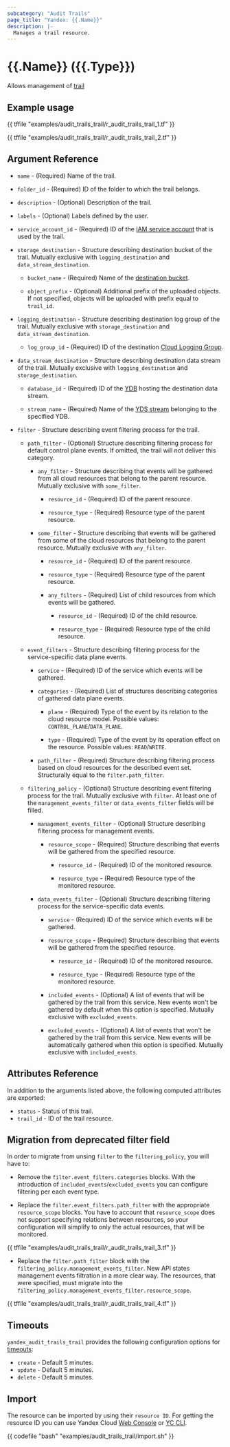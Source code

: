 ```yaml
---
subcategory: "Audit Trails"
page_title: "Yandex: {{.Name}}"
description: |-
  Manages a trail resource.
---
```


# {{.Name}} ({{.Type}})

Allows management of [trail](https://yandex.cloud/docs/audit-trails/concepts/trail)

## Example usage

{{ tffile "examples/audit_trails_trail/r_audit_trails_trail_1.tf" }}

{{ tffile "examples/audit_trails_trail/r_audit_trails_trail_2.tf" }}

## Argument Reference

* `name` - (Required) Name of the trail.

* `folder_id` - (Required) ID of the folder to which the trail belongs.

* `description` - (Optional) Description of the trail.

* `labels` - (Optional) Labels defined by the user.

* `service_account_id` - (Required) ID of the [IAM service account](https://yandex.cloud/docs/iam/concepts/users/service-accounts) that is used by the trail.

* `storage_destination` - Structure describing destination bucket of the trail. Mutually exclusive with `logging_destination` and `data_stream_destination`.

  * `bucket_name` - (Required) Name of the [destination bucket](https://yandex.cloud/docs/storage/concepts/bucket).

  * `object_prefix` - (Optional) Additional prefix of the uploaded objects. If not specified, objects will be uploaded with prefix equal to `trail_id`.

* `logging_destination` - Structure describing destination log group of the trail. Mutually exclusive with `storage_destination` and `data_stream_destination`.

  * `log_group_id` - (Required) ID of the destination [Cloud Logging Group](https://yandex.cloud/docs/logging/concepts/log-group).

* `data_stream_destination` - Structure describing destination data stream of the trail. Mutually exclusive with `logging_destination` and `storage_destination`.

  * `database_id` - (Required) ID of the [YDB](https://yandex.cloud/docs/ydb/concepts/resources) hosting the destination data stream.

  * `stream_name` - (Required) Name of the [YDS stream](https://yandex.cloud/docs/data-streams/concepts/glossary#stream-concepts) belonging to the specified YDB.

* `filter` - Structure describing event filtering process for the trail.

  * `path_filter` - (Optional) Structure describing filtering process for default control plane events. If omitted, the trail will not deliver this category.

    * `any_filter` - Structure describing that events will be gathered from all cloud resources that belong to the parent resource. Mutually exclusive with `some_filter`.

      * `resource_id` - (Required) ID of the parent resource.

      * `resource_type` - (Required) Resource type of the parent resource.

    * `some_filter` - Structure describing that events will be gathered from some of the cloud resources that belong to the parent resource. Mutually exclusive with `any_filter`.

      * `resource_id` - (Required) ID of the parent resource.

      * `resource_type` - (Required) Resource type of the parent resource.

      * `any_filters` - (Required) List of child resources from which events will be gathered.

        * `resource_id` - (Required) ID of the child resource.

        * `resource_type` - (Required) Resource type of the child resource.

  * `event_filters` - Structure describing filtering process for the service-specific data plane events.

    * `service` - (Required) ID of the service which events will be gathered.

    * `categories` - (Required) List of structures describing categories of gathered data plane events.

      * `plane` - (Required) Type of the event by its relation to the cloud resource model. Possible values: `CONTROL_PLANE`/`DATA_PLANE`.

      * `type` - (Required) Type of the event by its operation effect on the resource. Possible values: `READ`/`WRITE`.

    * `path_filter` - (Required) Structure describing filtering process based on cloud resources for the described event set. Structurally equal to the `filter.path_filter`.

  * `filtering_policy` - (Optional) Structure describing event filtering process for the trail. Mutually exclusive with `filter`. At least one of the `management_events_filter` or `data_events_filter` fields will be filled.

    * `management_events_filter` - (Optional) Structure describing filtering process for management events.

      * `resource_scope` - (Required) Structure describing that events will be gathered from the specified resource.

        * `resource_id` - (Required) ID of the monitored resource.

        * `resource_type` - (Required) Resource type of the monitored resource.

    * `data_events_filter` - (Optional) Structure describing filtering process for the service-specific data events.

      * `service` - (Required) ID of the service which events will be gathered.

      * `resource_scope` - (Required) Structure describing that events will be gathered from the specified resource.

        * `resource_id` - (Required) ID of the monitored resource.

        * `resource_type` - (Required) Resource type of the monitored resource.

      * `included_events` - (Optional) A list of events that will be gathered by the trail from this service. New events won't be gathered by default when this option is specified. Mutually exclusive with `excluded_events`.

      * `excluded_events` - (Optional) A list of events that won't be gathered by the trail from this service. New events will be automatically gathered when this option is specified. Mutually exclusive with `included_events`.

## Attributes Reference

In addition to the arguments listed above, the following computed attributes are exported:

* `status` - Status of this trail.
* `trail_id` - ID of the trail resource.


## Migration from deprecated filter field

In order to migrate from unsing `filter` to the `filtering_policy`, you will have to:

* Remove the `filter.event_filters.categories` blocks. With the introduction of `included_events`/`excluded_events` you can configure filtering per each event type.

* Replace the `filter.event_filters.path_filter` with the appropriate `resource_scope` blocks. You have to account that `resource_scope` does not support specifying relations between resources, so your configuration will simplify to only the actual resources, that will be monitored.

{{ tffile "examples/audit_trails_trail/r_audit_trails_trail_3.tf" }}

* Replace the `filter.path_filter` block with the `filtering_policy.management_events_filter`. New API states management events filtration in a more clear way. The resources, that were specified, must migrate into the `filtering_policy.management_events_filter.resource_scope`.

{{ tffile "examples/audit_trails_trail/r_audit_trails_trail_4.tf" }}

## Timeouts

`yandex_audit_trails_trail` provides the following configuration options for [timeouts](https://www.terraform.io/docs/language/resources/syntax.html#operation-timeouts):

- `create` - Default 5 minutes.
- `update` - Default 5 minutes.
- `delete` - Default 5 minutes.

## Import

The resource can be imported by using their `resource ID`. For getting the resource ID you can use Yandex Cloud [Web Console](https://console.yandex.cloud) or [YC CLI](https://yandex.cloud/docs/cli/quickstart).

{{ codefile "bash" "examples/audit_trails_trail/import.sh" }}
